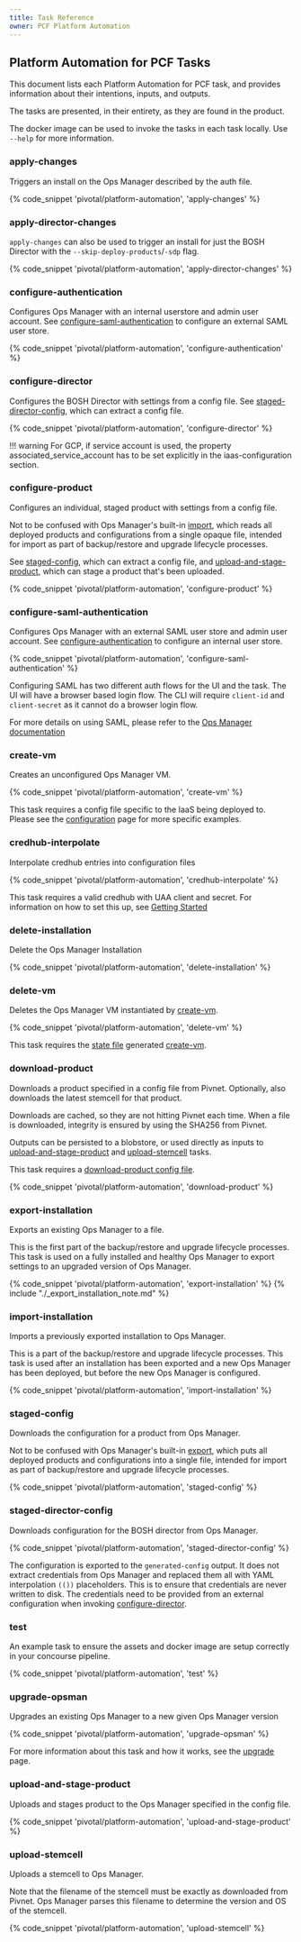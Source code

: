 ```yaml
---
title: Task Reference
owner: PCF Platform Automation
---
```


##  Platform Automation for PCF Tasks
This document lists each Platform Automation for PCF task,
and provides information about their intentions, inputs, and outputs.

The tasks are presented, in their entirety,
as they are found in the product.

The docker image can be used to invoke the tasks in each task locally.
Use `--help` for more information.

### apply-changes

Triggers an install on the Ops Manager described by the auth file.

{% code_snippet 'pivotal/platform-automation', 'apply-changes' %}

### apply-director-changes
`apply-changes` can also be used to trigger an install for just the BOSH Director
with the `--skip-deploy-products`/`-sdp` flag.

{% code_snippet 'pivotal/platform-automation', 'apply-director-changes' %}

### configure-authentication
Configures Ops Manager with an internal userstore and admin user account.
See [configure-saml-authentication](#configure-saml-authentication) to configure an external SAML user store.

{% code_snippet 'pivotal/platform-automation', 'configure-authentication' %}

### configure-director
Configures the BOSH Director with settings from a config file.
See [staged-director-config](#staged-director-config),
which can extract a config file.

{% code_snippet 'pivotal/platform-automation', 'configure-director' %}

!!! warning
    For GCP, if service account is used, the property associated_service_account has to be set explicitly in the iaas-configuration section.

### configure-product
Configures an individual, staged product with settings from a config file.

Not to be confused with Ops Manager's
built-in [import](https://docs.pivotal.io/pivotalcf/customizing/backup-restore/restore-pcf-bbr.html#deploy-import),
which reads all deployed products and configurations from a single opaque file,
intended for import as part of backup/restore and upgrade lifecycle processes.

See [staged-config](#staged-config),
which can extract a config file,
and [upload-and-stage-product](#upload-and-stage-product),
which can stage a product that's been uploaded.

{% code_snippet 'pivotal/platform-automation', 'configure-product' %}

### configure-saml-authentication
Configures Ops Manager with an external SAML user store and admin user account.
See [configure-authentication](#configure-authentication) to configure an internal user store.

{% code_snippet 'pivotal/platform-automation', 'configure-saml-authentication' %}

Configuring SAML has two different auth flows for the UI and the task.
The UI will have a browser based login flow.
The CLI will require `client-id` and `client-secret` as it cannot do a browser login flow.

For more details on using SAML,
please refer to the [Ops Manager documentation](https://docs.pivotal.io/pivotalcf/2-2/opsguide/config-rbac.html#enable-saml)

### create-vm
Creates an unconfigured Ops Manager VM.

{% code_snippet 'pivotal/platform-automation', 'create-vm' %}

This task requires a config file specific to the IaaS being deployed to.
Please see the [configuration][opsman-config] page for more specific examples.

### credhub-interpolate
Interpolate credhub entries into configuration files

{% code_snippet 'pivotal/platform-automation', 'credhub-interpolate' %}

This task requires a valid credhub with UAA client and secret. For information on how to
set this up, see [Getting Started](../getting-started.md#using-your-credhub)

### delete-installation
Delete the Ops Manager Installation

{% code_snippet 'pivotal/platform-automation', 'delete-installation' %}

### delete-vm
Deletes the Ops Manager VM instantiated by [create-vm](#create-vm).

{% code_snippet 'pivotal/platform-automation', 'delete-vm' %}

This task requires the [state file][state] generated [create-vm](#create-vm).

### download-product
Downloads a product specified in a config file from Pivnet.
Optionally, also downloads the latest stemcell for that product.

Downloads are cached, so they are not hitting Pivnet each time.
When a file is downloaded, integrity is ensured by using the SHA256 from Pivnet.

Outputs can be persisted to a blobstore,
or used directly as inputs to [upload-and-stage-product](#upload-and-stage-product)
and [upload-stemcell](#upload-stemcell) tasks.

This task requires a [download-product config file][download-product-config].

{% code_snippet 'pivotal/platform-automation', 'download-product' %}

### export-installation
Exports an existing Ops Manager to a file.

This is the first part of the backup/restore and upgrade lifecycle processes.
This task is used on a fully installed and healthy Ops Manager to export
settings to an upgraded version of Ops Manager.

{% code_snippet 'pivotal/platform-automation', 'export-installation' %}
{% include "./_export_installation_note.md" %}

### import-installation
Imports a previously exported installation to Ops Manager.

This is a part of the backup/restore and upgrade lifecycle processes.
This task is used after an installation has been exported and a new Ops Manager
has been deployed, but before the new Ops Manager is configured.

{% code_snippet 'pivotal/platform-automation', 'import-installation' %}

### staged-config
Downloads the configuration for a product from Ops Manager.

Not to be confused with Ops Manager's
built-in [export](https://docs.pivotal.io/pivotalcf/2-1/customizing/backup-restore/backup-pcf-bbr.html#export),
which puts all deployed products and configurations into a single file,
intended for import as part of backup/restore and upgrade lifecycle processes.

{% code_snippet 'pivotal/platform-automation', 'staged-config' %}

### staged-director-config
Downloads configuration for the BOSH director from Ops Manager.

{% code_snippet 'pivotal/platform-automation', 'staged-director-config' %}

The configuration is exported to the `generated-config` output.
It does not extract credentials from Ops Manager
and replaced them all with YAML interpolation `(())` placeholders.
This is to ensure that credentials are never written to disk.
The credentials need to be provided from an external configuration when invoking [configure-director](#configure-director).

### test
An example task to ensure the assets and docker image are setup correctly in your concourse pipeline.

{% code_snippet 'pivotal/platform-automation', 'test' %}

### upgrade-opsman
Upgrades an existing Ops Manager to a new given Ops Manager version

{% code_snippet 'pivotal/platform-automation', 'upgrade-opsman' %}

For more information about this task and how it works, see the [upgrade](../upgrade.md) page.

### upload-and-stage-product
Uploads and stages product to the Ops Manager specified in the config file.

{% code_snippet 'pivotal/platform-automation', 'upload-and-stage-product' %}

### upload-stemcell
Uploads a stemcell to Ops Manager.

Note that the filename of the stemcell must be exactly as downloaded from Pivnet.
Ops Manager parses this filename to determine the version and OS of the stemcell.

{% code_snippet 'pivotal/platform-automation', 'upload-stemcell' %}

[opsman-config]: ./inputs-outputs.md#opsman-config
[state]: ./inputs-outputs.md#state
[download-product-config]: ./inputs-outputs.md#download-product-config